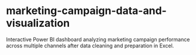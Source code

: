 # marketing-campaign-data-and-visualization
Interactive Power BI dashboard analyzing marketing campaign performance across multiple channels after data cleaning and preparation in Excel.
